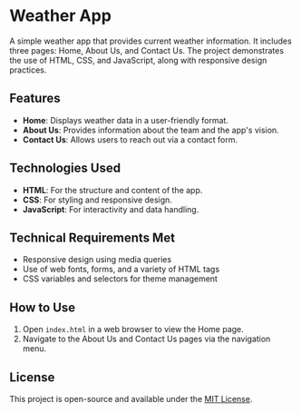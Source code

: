 # Weather App

A simple weather app that provides current weather information. It includes three pages: Home, About Us, and Contact Us. The project demonstrates the use of HTML, CSS, and JavaScript, along with responsive design practices.

## Features

- **Home**: Displays weather data in a user-friendly format.
- **About Us**: Provides information about the team and the app's vision.
- **Contact Us**: Allows users to reach out via a contact form.

## Technologies Used

- **HTML**: For the structure and content of the app.
- **CSS**: For styling and responsive design.
- **JavaScript**: For interactivity and data handling.

## Technical Requirements Met

- Responsive design using media queries
- Use of web fonts, forms, and a variety of HTML tags
- CSS variables and selectors for theme management

## How to Use

1. Open `index.html` in a web browser to view the Home page.
2. Navigate to the About Us and Contact Us pages via the navigation menu.

## License

This project is open-source and available under the [MIT License](LICENSE).
